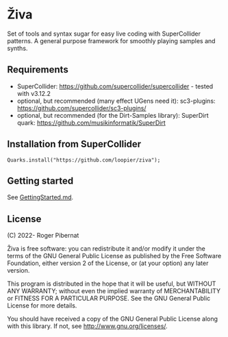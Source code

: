 # Živa

Set of tools and syntax sugar for easy live coding with SuperCollider patterns.
A general purpose framework for smoothly playing samples and synths.

## Requirements

* SuperCollider: https://github.com/supercollider/supercollider - tested with v3.12.2
* optional, but recommended (many effect UGens need it): sc3-plugins: https://github.com/supercollider/sc3-plugins/
* optional, but recommended (for the Dirt-Samples library): SuperDirt quark: https://github.com/musikinformatik/SuperDirt

## Installation from SuperCollider
```
Quarks.install("https://github.com/loopier/ziva");
```

## Getting started

See [GettingStarted.md](./GettingStarted.md).

## License
(C) 2022- Roger Pibernat

Živa is free software: you can redistribute it and/or modify it
under the terms of the GNU General Public License as published by the
Free Software Foundation, either version 2 of the License, or (at your
option) any later version.

This program is distributed in the hope that it will be useful, but
WITHOUT ANY WARRANTY; without even the implied warranty of
MERCHANTABILITY or FITNESS FOR A PARTICULAR PURPOSE.  See the GNU
General Public License for more details.

You should have received a copy of the GNU General Public License
along with this library.  If not, see <http://www.gnu.org/licenses/>.
